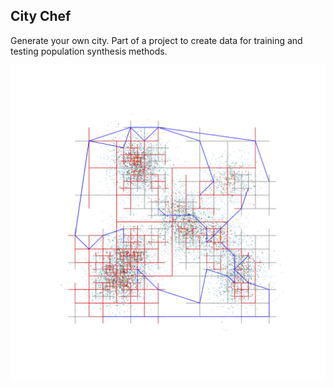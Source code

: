 ## City Chef

Generate your own city. Part of a project to create data for training and testing population synthesis methods.

![Example](./images/city.png)
